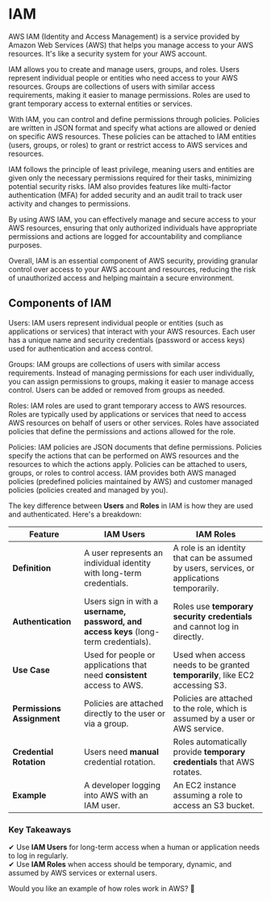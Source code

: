 # IAM

AWS IAM (Identity and Access Management) is a service provided by Amazon Web Services (AWS) that helps you manage access to your AWS resources. It's like a security system for your AWS account.

IAM allows you to create and manage users, groups, and roles. Users represent individual people or entities who need access to your AWS resources. Groups are collections of users with similar access requirements, making it easier to manage permissions. Roles are used to grant temporary access to external entities or services.

With IAM, you can control and define permissions through policies. Policies are written in JSON format and specify what actions are allowed or denied on specific AWS resources. These policies can be attached to IAM entities (users, groups, or roles) to grant or restrict access to AWS services and resources.

IAM follows the principle of least privilege, meaning users and entities are given only the necessary permissions required for their tasks, minimizing potential security risks. IAM also provides features like multi-factor authentication (MFA) for added security and an audit trail to track user activity and changes to permissions.

By using AWS IAM, you can effectively manage and secure access to your AWS resources, ensuring that only authorized individuals have appropriate permissions and actions are logged for accountability and compliance purposes.

Overall, IAM is an essential component of AWS security, providing granular control over access to your AWS account and resources, reducing the risk of unauthorized access and helping maintain a secure environment.

## Components of IAM 

Users: IAM users represent individual people or entities (such as applications or services) that interact with your AWS resources. Each user has a unique name and security credentials (password or access keys) used for authentication and access control.

Groups: IAM groups are collections of users with similar access requirements. Instead of managing permissions for each user individually, you can assign permissions to groups, making it easier to manage access control. Users can be added or removed from groups as needed.

Roles: IAM roles are used to grant temporary access to AWS resources. Roles are typically used by applications or services that need to access AWS resources on behalf of users or other services. Roles have associated policies that define the permissions and actions allowed for the role.

Policies: IAM policies are JSON documents that define permissions. Policies specify the actions that can be performed on AWS resources and the resources to which the actions apply. Policies can be attached to users, groups, or roles to control access. IAM provides both AWS managed policies (predefined policies maintained by AWS) and customer managed policies (policies created and managed by you).

The key difference between **Users** and **Roles** in IAM is how they are used and authenticated. Here's a breakdown:  

| Feature        | IAM Users | IAM Roles |
|---------------|----------|-----------|
| **Definition** | A user represents an individual identity with long-term credentials. | A role is an identity that can be assumed by users, services, or applications temporarily. |
| **Authentication** | Users sign in with a **username, password, and access keys** (long-term credentials). | Roles use **temporary security credentials** and cannot log in directly. |
| **Use Case** | Used for people or applications that need **consistent** access to AWS. | Used when access needs to be granted **temporarily**, like EC2 accessing S3. |
| **Permissions Assignment** | Policies are attached directly to the user or via a group. | Policies are attached to the role, which is assumed by a user or AWS service. |
| **Credential Rotation** | Users need **manual** credential rotation. | Roles automatically provide **temporary credentials** that AWS rotates. |
| **Example** | A developer logging into AWS with an IAM user. | An EC2 instance assuming a role to access an S3 bucket. |

### **Key Takeaways**  
✔ Use **IAM Users** for long-term access when a human or application needs to log in regularly.  
✔ Use **IAM Roles** when access should be temporary, dynamic, and assumed by AWS services or external users.  

Would you like an example of how roles work in AWS? 🚀
